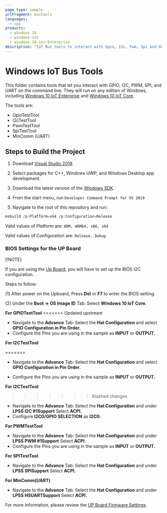 ```yaml
---
page_type: sample
urlFragment: bustools
languages:
  - cpp
products:
  - windows 10
  - windows-iot
  - windows-10-iot-Enterprise
description: "IoT Bus tools to interact with Gpio, I2c, Pwm, Spi and UART."
---
```


# Windows IoT Bus Tools

This folder contains tools that let you interact with GPIO, I2C, PWM, SPI, and UART on the command line. They will run on any edition of Windows, including [Windows 10 IoT Enterprise](https://docs.microsoft.com/windows/iot/iot-enterprise/getting_started) and [Windows 10 IoT Core](https://docs.microsoft.com/windows/iot-core/windows-iot-core).

The tools are:
- GpioTestTool
- I2cTestTool
- PwmTestTool
- SpiTestTool
- MinComm (UART)

## Steps to Build the Project
1. Download [Visual Studio 2019](https://www.visualstudio.com/downloads/).

1. Select packages for C++, Windows UWP, and Windows Desktop app development.

1. Download the latest version of the [Windows SDK](https://developer.microsoft.com/en-us/windows/downloads/windows-10-sdk).

1. From the start menu, run `Developer Command Prompt for VS 2019`

1. Navigate to the root of this repository and run:

```powershell
msbuild /p:Platform=x64 /p:Configuration=Release
```

Valid values of Platform are: `ARM, ARM64, x86, x64`

Valid values of Configuration are: `Release, Debug`

### BIOS Settings for the UP Board

[!NOTE]

If you are using the [Up Board](https://up-board.org/up/specifications/), you will have to set up the BIOS I2C configuration.

Steps to follow:
 
(1)	After power on the Upboard, Press **Del** or **F7** to enter the BIOS setting.
 
(2)	Under the **Boot -> OS Image ID** Tab:
    Select **Windows 10 IoT Core**.

**For GPIOTestTool**
<<<<<<< Updated upstream
 
* Navigate to the **Advance** Tab: Select the **Hat Configuration** and select **GPIO Configuration in Pin Order.**
* Configure the Pins you are using in the sample as **INPUT** or **OUTPUT.**

**For I2CTestTool**
 
=======
 
* Navigate to the **Advance** Tab: Select the **Hat Configuration** and select **GPIO Configuration in Pin Order.**

* Configure the Pins you are using in the sample as **INPUT** or **OUTPUT.**

**For I2CTestTool**
 
>>>>>>> Stashed changes
* Navigate to the **Advance** Tab: Select the **Hat Configuration** and under **LPSS I2C #1Support** Select **ACPI.**
* Configure **I2C0/GPIO SELECTION** as **I2C0.**

**For PWMTestTool**

* Navigate to the **Advance** Tab: Select the **Hat Configuration** and under **LPSS PWM #1Support** Select **ACPI.**
* Configure the Pins you are using in the sample as **INPUT** or **OUTPUT.**

**For SPITestTool**

* Navigate to the **Advance** Tab: Select the **Hat Configuration** and under **LPSS SPISupport** Select **ACPI.**

**For MinComm(UART)**

* Navigate to the **Advance** Tab: Select the **Hat Configuration** and under **LPSS HSUARTSupport** Select **ACPI.**

For more information, please review the [UP Board Firmware Settings](https://www.annabooks.com/Articles/Articles_IoT10/Windows-10-IoT-UP-Board-BIOS-RHPROXY-Rev1.3.pdf).